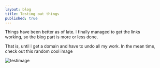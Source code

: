 ```yaml
---
layout: blog
title: Testing out things
published: true
---
```




Things have been better as of late. I finally managed to get the links working, so the blog part is more or less done. 

That is, until I get a domain and have to undo all my work. 
In the mean time, check out this random cool image

<div><img src="http://placehold.it/350x300/a34a87/ffffff" alt="testimage"></div>
